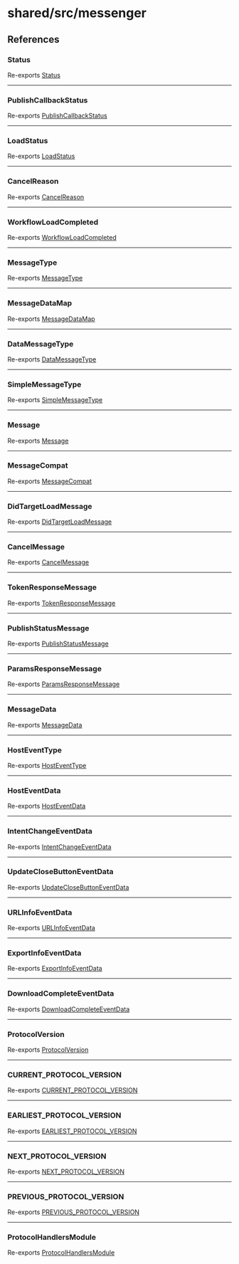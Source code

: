 # shared/src/messenger

## References

### Status

Re-exports [Status](Message.types/enumerations/status.md)

<hr />

### PublishCallbackStatus

Re-exports [PublishCallbackStatus](Message.types/enumerations/PublishCallbackStatus.md)

***

### LoadStatus

Re-exports [LoadStatus](./Message.types/enumerations/load-status.md)

<hr />

### CancelReason

Re-exports [CancelReason](./Message.types/enumerations/cancel-reason.md)

<hr />

### WorkflowLoadCompleted

Re-exports [WorkflowLoadCompleted](Message.types/enumerations/WorkflowLoadCompleted.md)

***

### MessageType

Re-exports [MessageType](./Message.types/enumerations/message-type.md)

<hr />

### MessageDataMap

Re-exports [MessageDataMap](./Message.types/interfaces/message-data-map.md)

<hr />

### DataMessageType

Re-exports [DataMessageType](./Message.types/type-aliases/data-message-type.md)

<hr />

### SimpleMessageType

Re-exports [SimpleMessageType](./Message.types/type-aliases/simple-message-type.md)

<hr />

### Message

Re-exports [Message](./Message.types/type-aliases/message.md)

<hr />

### MessageCompat

Re-exports [MessageCompat](./Message.types/type-aliases/message-compat.md)

<hr />

### DidTargetLoadMessage

Re-exports [DidTargetLoadMessage](./Message.types/type-aliases/did-target-load-message.md)

<hr />

### CancelMessage

Re-exports [CancelMessage](./Message.types/interfaces/cancel-message.md)

<hr />

### TokenResponseMessage

Re-exports [TokenResponseMessage](./Message.types/interfaces/token-response-message.md)

<hr />

### PublishStatusMessage

Re-exports [PublishStatusMessage](Message.types/interfaces/PublishStatusMessage.md)

***

### ParamsResponseMessage

Re-exports [ParamsResponseMessage](./Message.types/interfaces/params-response-message.md)

<hr />

### MessageData

Re-exports [MessageData](./MessageData.types/interfaces/message-data.md)

<hr />

### HostEventType

Re-exports [HostEventType](./MessageData.types/enumerations/host-event-type.md)

<hr />

### HostEventData

Re-exports [HostEventData](./MessageData.types/interfaces/host-event-data.md)

<hr />

### IntentChangeEventData

Re-exports [IntentChangeEventData](./MessageData.types/interfaces/intent-change-event-data.md)

<hr />

### UpdateCloseButtonEventData

Re-exports [UpdateCloseButtonEventData](./MessageData.types/interfaces/update-close-button-event-data.md)

<hr />

### URLInfoEventData

Re-exports [URLInfoEventData](./MessageData.types/interfaces/url-info-event-data.md)

<hr />

### ExportInfoEventData

Re-exports [ExportInfoEventData](./MessageData.types/interfaces/export-info-event-data.md)

<hr />

### DownloadCompleteEventData

Re-exports [DownloadCompleteEventData](./MessageData.types/interfaces/download-complete-event-data.md)

<hr />

### ProtocolVersion

Re-exports [ProtocolVersion](./Protocol.types/enumerations/protocol-version.md)

<hr />

### CURRENT\_PROTOCOL\_VERSION

Re-exports [CURRENT_PROTOCOL_VERSION](./Protocol.types/variables/current-protocol-version.md)

<hr />

### EARLIEST\_PROTOCOL\_VERSION

Re-exports [EARLIEST_PROTOCOL_VERSION](./Protocol.types/variables/earliest-protocol-version.md)

<hr />

### NEXT\_PROTOCOL\_VERSION

Re-exports [NEXT_PROTOCOL_VERSION](./Protocol.types/variables/next-protocol-version.md)

<hr />

### PREVIOUS\_PROTOCOL\_VERSION

Re-exports [PREVIOUS_PROTOCOL_VERSION](./Protocol.types/variables/previous-protocol-version.md)

<hr />

### ProtocolHandlersModule

Re-exports [ProtocolHandlersModule](./Protocol.types/interfaces/protocol-handlers-module.md)
